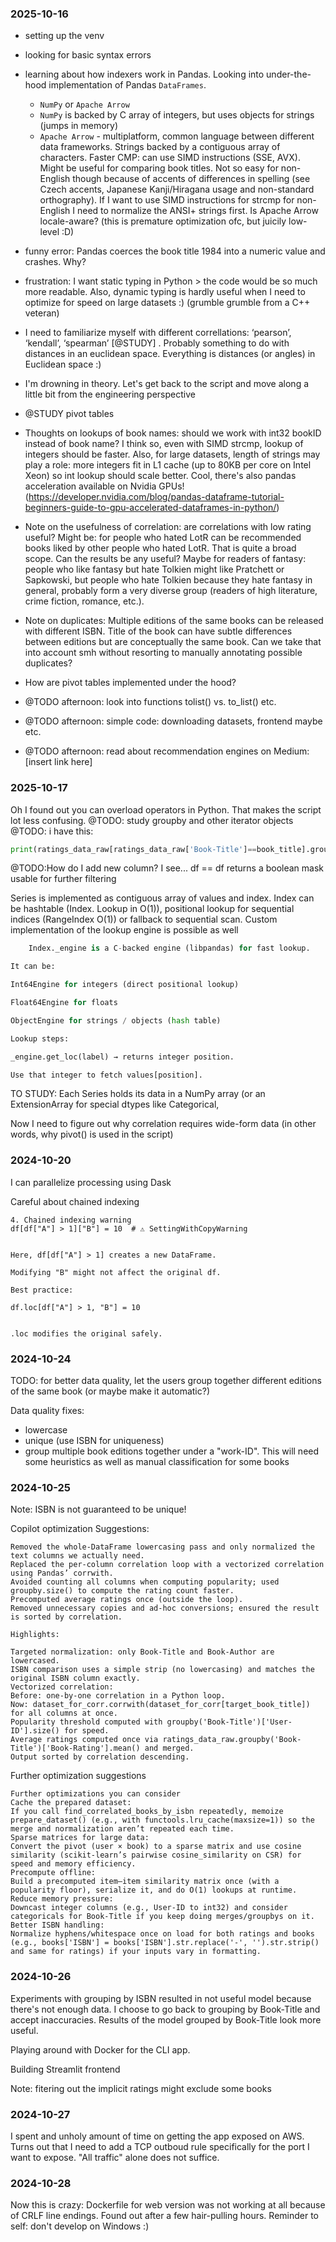 ### 2025-10-16
- setting up the venv
- looking for basic syntax errors
- learning about how indexers work in Pandas. Looking into under-the-hood implementation of Pandas ``DataFrames``.
    - ``NumPy`` or ``Apache Arrow``
    - ``NumPy`` is backed by C array of integers, but uses objects for strings (jumps in memory)
    - ``Apache Arrow`` - multiplatform, common language between different data frameworks. Strings backed by a contiguous array of characters. Faster CMP: can use SIMD instructions (SSE, AVX). Might be useful for comparing book titles. Not so easy for non-English though because of accents of differences in spelling (see Czech accents, Japanese Kanji/Hiragana usage and non-standard orthography). If I want to use SIMD instructions for strcmp for non-English I need to normalize the ANSI+ strings first. Is Apache Arrow locale-aware? (this is premature optimization ofc, but juicily low-level :D)
- funny error: Pandas coerces the book title 1984 into a numeric value and crashes. Why?
- frustration: I want static typing in Python > the code would be so much more readable. Also, dynamic typing is hardly useful when I need to optimize for speed on large datasets :) (grumble grumble from a C++ veteran)
- I need to familiarize myself with different correllations: ‘pearson’, ‘kendall’, ‘spearman’ [@STUDY] . Probably something to do with distances in an euclidean space. Everything is distances (or angles) in Euclidean space :)
- I'm drowning in theory. Let's get back to the script and move along a little bit from the engineering perspective
- @STUDY pivot tables
- Thoughts on lookups of book names: should we work with int32 bookID instead of book name? I think so, even with SIMD strcmp, lookup of integers should be faster. Also, for large datasets, length of strings may play a role: more integers fit in L1 cache (up to 80KB per core on Intel Xeon) so int lookup should scale better.
Cool, there's also pandas acceleration available on Nvidia GPUs! (https://developer.nvidia.com/blog/pandas-dataframe-tutorial-beginners-guide-to-gpu-accelerated-dataframes-in-python/)
- Note on the usefulness of correlation:  are correlations with low rating useful? Might be: for people who hated LotR can be recommended books liked by other people who hated LotR. That is quite a broad scope. Can the results be any useful? Maybe for readers of fantasy: 
people who like fantasy but hate Tolkien might like Pratchett or Sapkowski, but people who hate Tolkien because they hate fantasy in general, 
probably form a very diverse group (readers of high literature, crime fiction, romance, etc.).
- Note on duplicates: Multiple editions of the same books can be released with different ISBN. Title of the book can have subtle differences between editions but are conceptually the same book. Can we take that into account smh without resorting to manually annotating possible duplicates?
- How are pivot tables implemented under the hood?

- @TODO afternoon: look into functions tolist() vs. to_list() etc.
- @TODO afternoon: simple code: downloading datasets, frontend maybe etc. 
- @TODO afternoon: read about recommendation engines on Medium: [insert link here]


### 2025-10-17
Oh I found out you can overload operators in Python. That makes the script lot less confusing.
@TODO:  study groupby and other iterator objects
@TODO: i have this: 
```python
print(ratings_data_raw[ratings_data_raw['Book-Title']==book_title].groupby(ratings_data_raw['Book-Title'])['Book-Rating'].mean()) 
```
@TODO:How do I add new column?
I see... df == df returns a boolean mask usable for further filtering

Series is implemented as contiguous array of values and index. Index can be hashtable (Index. Lookup in O(1)), positional lookup for sequential indices (RangeIndex O(1)) or fallback to sequential scan. Custom implementation of the lookup engine is possible as well 
```python
    Index._engine is a C-backed engine (libpandas) for fast lookup.

It can be:

Int64Engine for integers (direct positional lookup)

Float64Engine for floats

ObjectEngine for strings / objects (hash table)

Lookup steps:

_engine.get_loc(label) → returns integer position.

Use that integer to fetch values[position].
``` 

TO STUDY: Each Series holds its data in a NumPy array (or an ExtensionArray for special dtypes like Categorical,

Now I need to figure out why correlation requires wide-form data (in other words, why pivot() is used in the script)

### 2024-10-20

I can parallelize processing using Dask

Careful about chained indexing
```
4. Chained indexing warning
df[df["A"] > 1]["B"] = 10  # ⚠ SettingWithCopyWarning


Here, df[df["A"] > 1] creates a new DataFrame.

Modifying "B" might not affect the original df.

Best practice:

df.loc[df["A"] > 1, "B"] = 10


.loc modifies the original safely.
```

### 2024-10-24
TODO: for better data quality, let the users group together different editions of the same book (or maybe make it automatic?)

Data quality fixes:
- lowercase
- unique (use ISBN for uniqueness)
- group multiple book editions together under a "work-ID". This will need some heuristics as well as manual classification for some books

### 2024-10-25
Note: ISBN is not guaranteed to be unique!

Copilot optimization Suggestions:
```
Removed the whole-DataFrame lowercasing pass and only normalized the text columns we actually need.
Replaced the per-column correlation loop with a vectorized correlation using Pandas’ corrwith.
Avoided counting all columns when computing popularity; used groupby.size() to compute the rating count faster.
Precomputed average ratings once (outside the loop).
Removed unnecessary copies and ad-hoc conversions; ensured the result is sorted by correlation.

Highlights:

Targeted normalization: only Book-Title and Book-Author are lowercased.
ISBN comparison uses a simple strip (no lowercasing) and matches the original ISBN column exactly.
Vectorized correlation:
Before: one-by-one correlation in a Python loop.
Now: dataset_for_corr.corrwith(dataset_for_corr[target_book_title]) for all columns at once.
Popularity threshold computed with groupby('Book-Title')['User-ID'].size() for speed.
Average ratings computed once via ratings_data_raw.groupby('Book-Title')['Book-Rating'].mean() and merged.
Output sorted by correlation descending.
```

Further optimization suggestions
```
Further optimizations you can consider
Cache the prepared dataset:
If you call find_correlated_books_by_isbn repeatedly, memoize prepare_dataset() (e.g., with functools.lru_cache(maxsize=1)) so the merge and normalization aren’t repeated each time.
Sparse matrices for large data:
Convert the pivot (user × book) to a sparse matrix and use cosine similarity (scikit-learn’s pairwise cosine_similarity on CSR) for speed and memory efficiency.
Precompute offline:
Build a precomputed item–item similarity matrix once (with a popularity floor), serialize it, and do O(1) lookups at runtime.
Reduce memory pressure:
Downcast integer columns (e.g., User-ID to int32) and consider categoricals for Book-Title if you keep doing merges/groupbys on it.
Better ISBN handling:
Normalize hyphens/whitespace once on load for both ratings and books (e.g., books['ISBN'] = books['ISBN'].str.replace('-', '').str.strip() and same for ratings) if your inputs vary in formatting.
```

### 2024-10-26
Experiments with grouping by ISBN resulted in not useful model because there's not enough data.
I choose to go back to grouping by Book-Title and accept inaccuracies.
Results of the model grouped by Book-Title look more useful.

Playing around with Docker for the CLI app.

Building Streamlit frontend

Note: fitering out the implicit ratings might exclude some books


### 2024-10-27
I spent and unholy amount of time on getting the app exposed on AWS. Turns out that I need to add a TCP outboud rule specifically for the port I want to expose. "All traffic" alone does not suffice.

### 2024-10-28
Now this is crazy: Dockerfile for web version was not working at all because of CRLF line endings.
Found out after a few hair-pulling hours. Reminder to self: don't develop on Windows :)